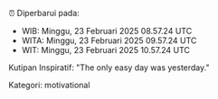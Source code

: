 ⏰ Diperbarui pada:
- WIB: Minggu, 23 Februari 2025 08.57.24 UTC
- WITA: Minggu, 23 Februari 2025 09.57.24 UTC
- WIT: Minggu, 23 Februari 2025 10.57.24 UTC

Kutipan Inspiratif:
"The only easy day was yesterday."


Kategori: motivational

